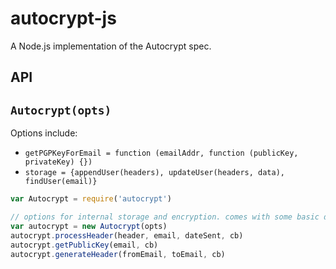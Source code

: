 # autocrypt-js
A Node.js implementation of the Autocrypt spec.

## API


## ```Autocrypt(opts)```

Options include:
* `getPGPKeyForEmail = function (emailAddr, function (publicKey, privateKey) {})`
* `storage = {appendUser(headers), updateUser(headers, data), findUser(email)}`

```js
var Autocrypt = require('autocrypt')

// options for internal storage and encryption. comes with some basic defaults
var autocrypt = new Autocrypt(opts)
autocrypt.processHeader(header, email, dateSent, cb)
autocrypt.getPublicKey(email, cb)
autocrypt.generateHeader(fromEmail, toEmail, cb)
```
